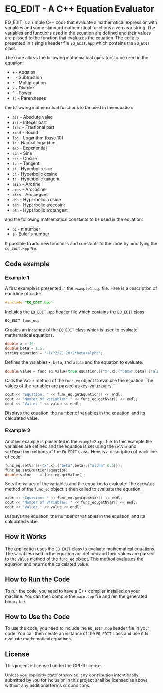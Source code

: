 # EQ_EDIT - A C++ Equation Evaluator

EQ_EDIT is a simple C++ code that evaluate a mathematical expression with variables and some standard mathematical functions given as a string. The variables and functions used in the equation are defined and their values are passed to the function that evaluates the equation. The code is presented in a single header file `EQ_EDIT.hpp` which contains the `EQ_EDIT` class.

The code allows the following mathematical operators to be used in the equation:
- `+` - Addition
- `-` - Subtraction
- `*` - Multiplication
- `/` - Division
- `^` - Power
- `()` - Parentheses

the following mathematical functions to be used in the equation:
- `abs` - Absolute value
- `int` - Integer part
- `frac` - Fractional part
- `rond` - Round
- `log` - Logarithm (base 10)
- `ln` - Natural logarithm
- `exp` - Exponential
- `sin` - Sine
- `cos` - Cosine
- `tan` - Tangent
- `sh` - Hyperbolic sine
- `ch` - Hyperbolic cosine
- `th` - Hyperbolic tangent
- `asin` - Arcsine
- `acos` - Arccosine
- `atan` - Arctangent
- `ash` - Hyperbolic arcsine
- `ach` - Hyperbolic arccosine
- `ath` - Hyperbolic arctangent

and the following mathematical constants to be used in the equation:
- `pi` - &pi; number
- `e` - Euler's number

It possible to add new functions and constants to the code by modifying the `EQ_EDIT.hpp` file.

## Code example
### Example 1
A first example is presented in the `example1.cpp` file. Here is a description of each line of code:
```cpp
#include "EQ_EDIT.hpp"
```
Includes the `EQ_EDIT.hpp` header file which contains the `EQ_EDIT` class.

```cpp
EQ_EDIT func_eq;
```
Creates an instance of the `EQ_EDIT` class which is used to evaluate mathematical equations.

```cpp
double x = 10;
double beta = 1.5;
string equation = "-(x^2/2)+20+2*beta+alpha";
```
Defines the variables `x`, `beta`, and `alpha` and the equation to evaluate.

```cpp
double value = func_eq.Value(true,equation,{{"x",x},{"beta",beta},{"alpha",0.5}});
```
Calls the `Value` method of the `func_eq` object to evaluate the equation. The values of the variables are passed as key-value pairs.

```cpp
cout << "Equation: " << func_eq.getEquation() << endl;
cout << "Number of variables: " << func_eq.getNVar() << endl;
cout << "Value: " << value << endl;
```
Displays the equation, the number of variables in the equation, and its calculated value.

### Example 2
Another example is presented in the `example2.cpp` file. In this example the variables are defined and the equation is set using the `setVar` and `setEquation` methods of the `EQ_EDIT` class. Here is a description of each line of code:

```cpp
func_eq.setVar({{"x",x},{"beta",beta},{"alpha",0.5}});
func_eq.setEquation(equation);
double value    = func_eq.getValue();
```
Sets the values of the variables and the equation to evaluate. The `getValue` method of the `func_eq` object is then called to evaluate the equation.

```cpp
cout << "Equation: " << func_eq.getEquation() << endl;
cout << "Number of variables: " << func_eq.getNVar() << endl;
cout << "Value: " << value << endl;
```
Displays the equation, the number of variables in the equation, and its calculated value.

## How it Works

The application uses the `EQ_EDIT` class to evaluate mathematical equations. The variables used in the equation are defined and their values are passed to the `Value` method of the `func_eq` object. This method evaluates the equation and returns the calculated value.

## How to Run the Code

To run the code, you need to have a C++ compiler installed on your machine. You can then compile the `main.cpp` file and run the generated binary file.

## How to Use the Code

To use the code, you need to include the `EQ_EDIT.hpp` header file in your code. You can then create an instance of the `EQ_EDIT` class and use it to evaluate mathematical equations.

## License

This project is licensed under the GPL-3 license.

Unless you explicitly state otherwise, any contribution intentionally submitted by you for inclusion in this project shall be licensed as above, without any additional terms or conditions.